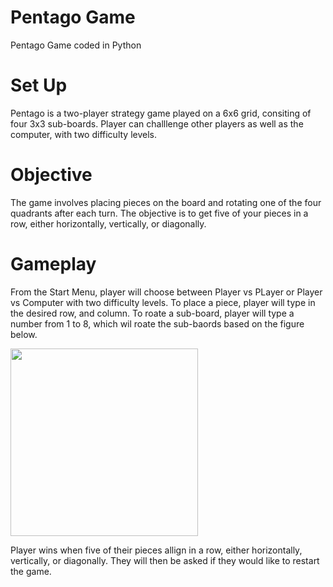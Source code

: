 # Pentago Game
Pentago Game coded in Python
# Set Up
Pentago is a two-player strategy game played on a 6x6 grid, consiting of four 3x3 sub-boards. Player can challlenge other players as well as the computer, with two difficulty levels. 
# Objective
The game involves placing pieces on the board and rotating one of the four quadrants after each turn. The objective is to get five of your pieces in a row, either horizontally, vertically, or diagonally.
# Gameplay
From the Start Menu, player will choose between Player vs PLayer or Player vs Computer with two difficulty levels.
To place a piece, player will type in the desired row, and column. To roate a sub-board, player will type a number from 1 to 8, which wil roate the sub-baords based on the figure below. 

<img src="https://github.com/yixiiin/Pentago/assets/166900301/3892f22d-c71f-4bf8-8888-c668bbe259d5" width="300" height="300"> 

Player wins when five of their pieces allign in a row, either horizontally, vertically, or diagonally. They will then be asked if they would like to restart the game. 
